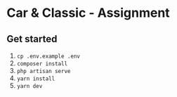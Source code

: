 # Car & Classic - Assignment

## Get started

1. `cp .env.example .env`
2. `composer install`
3. `php artisan serve`
4. `yarn install`
5. `yarn dev`
